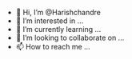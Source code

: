 - 👋 Hi, I’m @Harishchandre
- 👀 I’m interested in ...
- 🌱 I’m currently learning ...
- 💞️ I’m looking to collaborate on ...
- 📫 How to reach me ...

<!---
Harishchandre/Harishchandre is a ✨ special ✨ repository because its `README.md` (this file) appears on your GitHub profile.
You can click the Preview link to take a look at your changes.
--->

